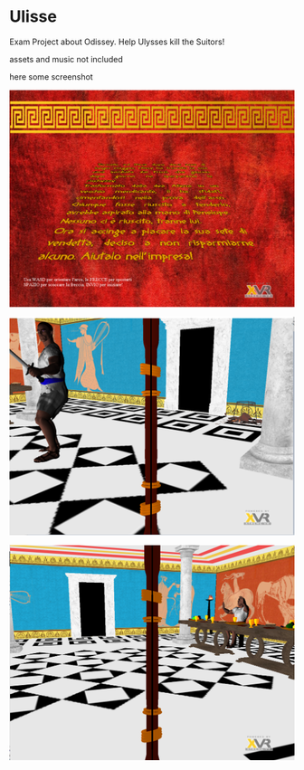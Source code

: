 # Ulisse

Exam Project about Odissey. Help Ulysses kill the Suitors!

assets and music not included

here some screenshot



![plot](./1.png)

![plot](./2.png)

![plot](./3.png)
